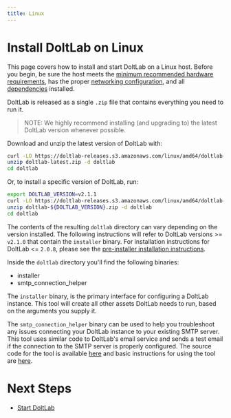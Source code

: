 ```yaml
---
title: Linux
---
```


<h1 id="install-doltlab-linux">Install DoltLab on Linux</h1>

This page covers how to install and start DoltLab on a Linux host. Before you begin, be sure the host meets the [minimum recommended hardware requirements](), has the proper [networking configuration](), and all [dependencies]() installed.

DoltLab is released as a single `.zip` file that contains everything you need to run it.

> NOTE: We highly recommend installing (and upgrading to) the latest DoltLab version whenever possible.

Download and unzip the latest version of DoltLab with:

```bash
curl -LO https://doltlab-releases.s3.amazonaws.com/linux/amd64/doltlab-latest.zip
unzip doltlab-latest.zip -d doltlab
cd doltlab
```

Or, to install a specific version of DoltLab, run:
```bash
export DOLTLAB_VERSION=v2.1.1
curl -LO https://doltlab-releases.s3.amazonaws.com/linux/amd64/doltlab-${DOLTLAB_VERSION}.zip
unzip doltlab-${DOLTLAB_VERSION}.zip -d doltlab
cd doltlab
```

The contents of the resulting `doltlab` directory can vary depending on the version installed. The following instructions will refer to DoltLab versions >= `v2.1.0` that contain the `installer` binary. For installation instructions for DoltLab <= `2.0.8`, please see the [pre-installer installation instructions](./pre-installer-linux.md).

Inside the `doltlab` directory you'll find the following binaries:

* installer
* smtp_connection_helper

The `installer` binary, is the primary interface for configuring a DoltLab instance. This tool will create all other assets DoltLab needs to run, based on the arguments you supply it.

The `smtp_connection_helper` binary can be used to help you troubleshoot any issues connecting your DoltLab instance to your existing SMTP server. This tool uses similar code to DoltLab's email service and sends a test email if the connection to the SMTP server is properly configured. The source code for the tool is available [here](https://gist.github.com/coffeegoddd/66f5aeec98640ff8a22a1b6910826667) and basic instructions for using the tool are [here](./administrator.md#troubleshoot-smtp-connection).

# Next Steps

- [Start DoltLab](./start-doltlab.md)
